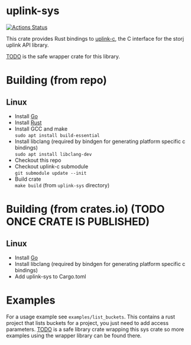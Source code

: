 # uplink-sys

[![Actions Status](https://github.com/storj-thirdparty/uplink-rust/workflows/uplink-sys/badge.svg)](https://github.com/storj-thirdparty/uplink-rust/actions)

This crate provides Rust bindings to [uplink-c](https://github.com/storj/uplink-c/), the C interface for the storj uplink API library.

[TODO]() is the safe wrapper crate for this library.

# Building (from repo)
## Linux
 - Install [Go](https://golang.org/doc/install)  
 - Install [Rust](https://www.rust-lang.org/tools/install)  
 - Install GCC and make  
  `sudo apt install build-essential`
 - Install libclang (required by bindgen for generating platform specific c bindings)  
  `sudo apt install libclang-dev`
 - Checkout this repo  
 - Checkout uplink-c submodule  
  `git submodule update --init`
 - Build crate  
  `make build` (from `uplink-sys` directory)

# Building (from crates.io) (TODO ONCE CRATE IS PUBLISHED)
## Linux 
 - Install [Go](https://golang.org/doc/install)  
 - Install libclang (required by bindgen for generating platform specific c bindings)  
 - Add uplink-sys to Cargo.toml

# Examples
For a usage example see `examples/list_buckets`.  This contains a rust project that lists buckets for a project, you just need to add access parameters.
[TODO]() is a safe library crate wrapping this sys crate so more examples using the wrapper library can be found there.
